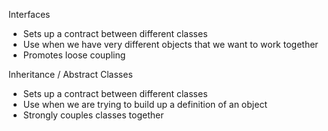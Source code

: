 Interfaces

- Sets up a contract between different classes
- Use when we have very different objects that we want to work together
- Promotes loose coupling

Inheritance / Abstract Classes

- Sets up a contract between different classes
- Use when we are trying to build up a definition of an object
- Strongly couples classes together

